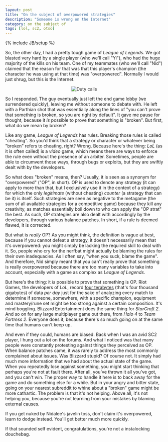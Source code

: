 ```yaml
---
layout: post
title: "On the subject of overpowered strategies"
description: "Someone is wrong on the Internet"
category: on the subject of
tags: [lol, sc2, otso]
---
```

{% include JB/setup %}

So, the other day, I had a pretty tough game of _League of Legends_. We got blasted very hard by a single player (who we'll call "Yi"), who had the huge majority of the kills on his team. One of my teammates (who we'll call "Nid") claimed that the reason for that was that this player's champion (the character he was using at that time) was "overpowered". Normally I would just shrug, but this is the Internet.

<!-- more -->

<p style="text-align:center;">
	<img src="http://imgs.xkcd.com/comics/duty_calls.png" alt="Duty calls" />
 </p>


So I responded. The guy eventually just left the end game lobby (we surrendered quickly), leaving me without someone to debate with. He left with a Parthian shot that was essentially along the lines of "you can't prove that something is broken, so you are right by default". It gave me pause for thought, because it _is_ possible to prove that something is "broken". But first, what do we mean by broken?

Like any game, _League of Legends_ has rules. Breaking those rules is called "cheating". So you'd think that a strategy or character or whatever being "broken" refers to cheating, right? Wrong. Because here's the thing: _LoL_ (as it is often called) is a _video_ game, which means there are ways to enforce the rule even without the presence of an arbiter. Sometimes, people are able to circumvent those ways, through bugs or exploits, but they are swiftly dealt with by the developers.

So what does "broken" means, then? Usually, it is seen as a synonym for "overpowered" ("OP", in short). OP is used to denote any strategy (it can apply to more than that, but I exclusively use it in the context of a strategy) for which the only _legitimate_ (without cheating) _counter_ (a strategy that can be it) is itself. Such strategies are seen as negative to the metagame (the sum of all available strategies for a competitive game) because they kill any creativity, as matches essentially boil down to who can apply the "OP strat" the best. As such, OP strategies are also dealt with accordingly by the developers, through various balance patches. In short, if a rule is deemed flawed, it is corrected.

But what is _really_ OP? As you might think, the definition is vague at best, because if you cannot defeat a strategy, it doesn't necessarily mean that it's overpowered: you might simply be lacking the required skill to deal with it. So, people who cry for the nerfbat might actually be blaming the rules for their own inadequacies. As I often say, "when you suck, blame the game". And therefore, Nid simply meant that you can't really prove that something is really overpowered because there are too many variables to take into account, especially with a game as complex as _League of Legends_.

But here's the thing: it _is_ possible to prove that something is OP. Riot Games, the developers of _LoL_, record [four terabytes](http://slashdot.org/topic/bi/for-riot-games-big-data-is-serious-business/) (that's four thousand gigabytes) of data _per day_ just for the sake of analyzing every match to determine if someone, somewhere, with a specific champion, equipment and mastery/rune set might be too strong against a certain composition. It's mind boggling. Blizzard Entertainment does the same thing for _StarCraft 2_. And so on for any large multiplayer game out there, from _Halo 4_ to _Team Fortress 2_. Everyone does it, because there's so much going on at the same time that humans can't keep up.

And even if they could, humans are biased. Back when I was an avid SC2 player, I hung out a lot on the forums. And what I noticed was that many people were constantly protesting against things they perceived as OP. When balance patches came, it was rarely to address the most commonly complained about issues. Was Blizzard stupid? Of course not. It simply had much more information that we had about the actual state of the game. When you repeatedly lose against something, you might start thinking that perhaps you're not at fault there. After all, you've thrown it all you've got, and you can't win. The proper way to handle it here is to back away for the game and do something else for a while. But in your angry and bitter state, going on your nearest subreddit to whine about a "broken" game might be more cathartic. The problem is that it's not helping. Above all, it's not helping you, because you're not learning from your mistakes by blaming external causes.

If you get nuked by Nidalee's javelin toss, don't claim it's overpowered, learn to dodge instead. You'll get better much more quickly. 

If that sounded self evident, congratulations, you're not a instalocking douchebag.